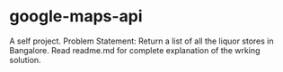 # google-maps-api
A self project. Problem Statement: Return a list of all the liquor stores in Bangalore. Read readme.md for complete explanation of the wrking solution.
